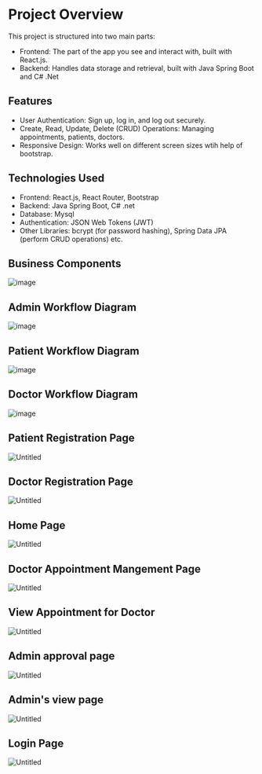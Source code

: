 # Project Overview

This project is structured into two main parts:

   - Frontend: The part of the app you see and interact with, built with React.js.
   - Backend: Handles data storage and retrieval, built with Java Spring Boot  and C# .Net

## Features

   - User Authentication: Sign up, log in, and log out securely.
   - Create, Read, Update, Delete (CRUD) Operations: Managing appointments, patients, doctors.
   - Responsive Design: Works well on different screen sizes wtih help of bootstrap.

## Technologies Used

   - Frontend: React.js, React Router, Bootstrap
   - Backend: Java Spring Boot, C# .net
   - Database: Mysql
   - Authentication: JSON Web Tokens (JWT)
   - Other Libraries: bcrypt (for password hashing), Spring Data JPA (perform CRUD operations) etc.

## Business Components
![image](https://github.com/SankalpKokare/Health-Care-System/assets/82757623/a3238c77-5ddd-419b-a7af-b25870910c77)

## Admin Workflow Diagram
![image](https://github.com/SankalpKokare/Health-Care-System/assets/82757623/e50b4ce3-b9ff-4da4-b7ad-dda6fe95d993)

## Patient Workflow Diagram
![image](https://github.com/SankalpKokare/Health-Care-System/assets/82757623/7358a3be-8476-4f96-9ca7-980224a712bf)

## Doctor Workflow Diagram
![image](https://github.com/SankalpKokare/Health-Care-System/assets/82757623/0a0b6117-1b0e-407c-be61-5d88e271b294)

## Patient Registration Page
![Untitled](https://github.com/SankalpKokare/Health-Care-System/assets/82757623/0e767e8f-e4f6-417c-8e55-055944934059)

## Doctor Registration Page
![Untitled](https://github.com/SankalpKokare/Health-Care-System/assets/82757623/e8a51361-a5b4-463a-8fee-debf3eb1d2b6)

## Home Page
![Untitled](https://github.com/SankalpKokare/Health-Care-System/assets/82757623/8e6e3728-4f95-4726-85ad-a7999133ba4d)

## Doctor Appointment Mangement Page 
![Untitled](https://github.com/SankalpKokare/Health-Care-System/assets/82757623/681fe339-6518-4f55-86e6-bca04dd7d475)

## View Appointment for Doctor
![Untitled](https://github.com/SankalpKokare/Health-Care-System/assets/82757623/e039994d-05e4-4cfe-ad71-8868177fd806)

## Admin approval page
![Untitled](https://github.com/SankalpKokare/Health-Care-System/assets/82757623/21ae569f-9bea-4e10-a6cd-c877f9f33dc8)

## Admin's view page
![Untitled](https://github.com/SankalpKokare/Health-Care-System/assets/82757623/59731127-5371-4897-a22c-4492f2a7571b)

## Login Page
![Untitled](https://github.com/SankalpKokare/Health-Care-System/assets/82757623/c6fa657e-6e08-4677-a5cb-5a45205c7d99)






